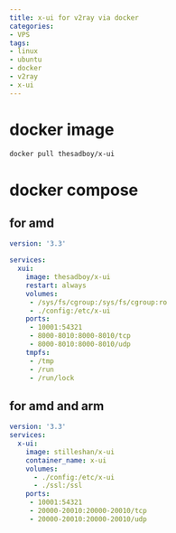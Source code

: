 ```yaml
---
title: x-ui for v2ray via docker
categories: 
- VPS
tags: 
- linux
- ubuntu
- docker
- v2ray
- x-ui
---
```


# docker image

```sh
docker pull thesadboy/x-ui
```

# docker compose

## for amd

```yaml
version: '3.3'

services:
  xui:
    image: thesadboy/x-ui
    restart: always
    volumes:
     - /sys/fs/cgroup:/sys/fs/cgroup:ro
     - ./config:/etc/x-ui
    ports:
     - 10001:54321
     - 8000-8010:8000-8010/tcp
     - 8000-8010:8000-8010/udp
    tmpfs:
     - /tmp
     - /run
     - /run/lock
```

## for amd and arm

```yaml
version: '3.3'
services:
  x-ui:
    image: stilleshan/x-ui
    container_name: x-ui
    volumes:
      - ./config:/etc/x-ui
      - ./ssl:/ssl
    ports:
     - 10001:54321
     - 20000-20010:20000-20010/tcp
     - 20000-20010:20000-20010/udp
```

